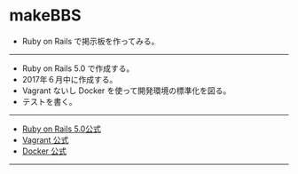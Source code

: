 makeBBS
=======

- Ruby on Rails で掲示板を作ってみる。

---

- Ruby on Rails 5.0 で作成する。
- 2017年６月中に作成する。
- Vagrant ないし Docker を使って開発環境の標準化を図る。
- テストを書く。

---

- [Ruby on Rails 5.0公式](http://railsguides.jp/5_0_release_notes.html)
- [Vagrant 公式](https://www.vagrantup.com/)
- [Docker 公式](https://www.docker.com/)

---
